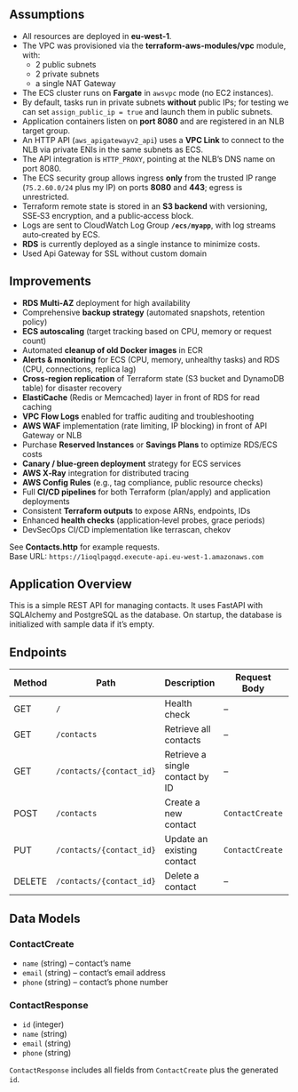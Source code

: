 ## Assumptions

- All resources are deployed in **eu‑west‑1**.  
- The VPC was provisioned via the **terraform-aws-modules/vpc** module, with:  
  - 2 public subnets  
  - 2 private subnets  
  - a single NAT Gateway  
- The ECS cluster runs on **Fargate** in `awsvpc` mode (no EC2 instances).  
- By default, tasks run in private subnets **without** public IPs; for testing we can set `assign_public_ip = true` and launch them in public subnets.  
- Application containers listen on **port 8080** and are registered in an NLB target group.  
- An HTTP API (`aws_apigatewayv2_api`) uses a **VPC Link** to connect to the NLB via private ENIs in the same subnets as ECS.  
- The API integration is `HTTP_PROXY`, pointing at the NLB’s DNS name on port 8080.  
- The ECS security group allows ingress **only** from the trusted IP range (`75.2.60.0/24` plus my IP) on ports **8080** and **443**; egress is unrestricted.  
- Terraform remote state is stored in an **S3 backend** with versioning, SSE‑S3 encryption, and a public‑access block.  
- Logs are sent to CloudWatch Log Group **`/ecs/myapp`**, with log streams auto‑created by ECS.  
- **RDS** is currently deployed as a single instance to minimize costs.
- Used Api Gateway for SSL without custom domain

## Improvements

- **RDS Multi‑AZ** deployment for high availability  
- Comprehensive **backup strategy** (automated snapshots, retention policy)  
- **ECS autoscaling** (target tracking based on CPU, memory or request count)  
- Automated **cleanup of old Docker images** in ECR  
- **Alerts & monitoring** for ECS (CPU, memory, unhealthy tasks) and RDS (CPU, connections, replica lag)  
- **Cross‑region replication** of Terraform state (S3 bucket and DynamoDB table) for disaster recovery  
- **ElastiCache** (Redis or Memcached) layer in front of RDS for read caching  
- **VPC Flow Logs** enabled for traffic auditing and troubleshooting  
- **AWS WAF** implementation (rate limiting, IP blocking) in front of API Gateway or NLB  
- Purchase **Reserved Instances** or **Savings Plans** to optimize RDS/ECS costs  
- **Canary / blue‑green deployment** strategy for ECS services  
- **AWS X‑Ray** integration for distributed tracing  
- **AWS Config Rules** (e.g., tag compliance, public resource checks)  
- Full **CI/CD pipelines** for both Terraform (plan/apply) and application deployments  
- Consistent **Terraform outputs** to expose ARNs, endpoints, IDs  
- Enhanced **health checks** (application‑level probes, grace periods)
- DevSecOps CI/CD implementation like terrascan, chekov


See **Contacts.http** for example requests.  
Base URL: `https://1ioqlpagqd.execute-api.eu-west-1.amazonaws.com`

## Application Overview

This is a simple REST API for managing contacts. It uses FastAPI with SQLAlchemy and PostgreSQL as the database. On startup, the database is initialized with sample data if it’s empty.

## Endpoints

| Method | Path                      | Description                        | Request Body     | Response Model            |
|--------|---------------------------|------------------------------------|------------------|---------------------------|
| GET    | `/`                       | Health check                       | –                | `{ "status": "OK" }`      |
| GET    | `/contacts`               | Retrieve all contacts              | –                | `List[ContactResponse]`   |
| GET    | `/contacts/{contact_id}`  | Retrieve a single contact by ID    | –                | `ContactResponse`         |
| POST   | `/contacts`               | Create a new contact               | `ContactCreate`  | `ContactResponse`         |
| PUT    | `/contacts/{contact_id}`  | Update an existing contact         | `ContactCreate`  | `ContactResponse`         |
| DELETE | `/contacts/{contact_id}`  | Delete a contact                   | –                | `ContactResponse`         |

## Data Models

### ContactCreate
- `name` (string) – contact’s name  
- `email` (string) – contact’s email address  
- `phone` (string) – contact’s phone number  

### ContactResponse
- `id` (integer)  
- `name` (string)  
- `email` (string)  
- `phone` (string)  

`ContactResponse` includes all fields from `ContactCreate` plus the generated `id`.  

